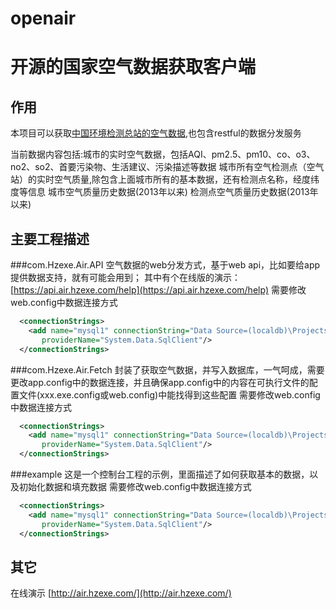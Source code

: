 # openair
开源的国家空气数据获取客户端
=================================
作用
--------------------------------
本项目可以获取[中国环境检测总站的空气数据](http://113.108.142.147:20035/emcpublish/),也包含restful的数据分发服务

当前数据内容包括:城市的实时空气数据，包括AQI、pm2.5、pm10、co、o3、no2、so2、首要污染物、生活建议、污染描述等数据
城市所有空气检测点（空气站）的实时空气质量,除包含上面城市所有的基本数据，还有检测点名称，经度纬度等信息
城市空气质量历史数据(2013年以来)
检测点空气质量历史数据(2013年以来)

主要工程描述
----------------------------------
###com.Hzexe.Air.API
空气数据的web分发方式，基于web api，比如要给app提供数据支持，就有可能会用到；
其中有个在线版的演示：[https://api.air.hzexe.com/help](https://api.air.hzexe.com/help)
需要修改web.config中数据连接方式
```xml
  <connectionStrings>
    <add name="mysql1" connectionString="Data Source=(localdb)\ProjectsV12;Initial Catalog=openair;Integrated Security=True;Connect Timeout=30;Encrypt=False;TrustServerCertificate=False"
       providerName="System.Data.SqlClient"/>
  </connectionStrings>
```
###com.Hzexe.Air.Fetch
封装了获取空气数据，并写入数据库，一气呵成，需要更改app.config中的数据连接，并且确保app.config中的内容在可执行文件的配置文件(xxx.exe.config或web.config)中能找得到这些配置
需要修改web.config中数据连接方式
```xml
  <connectionStrings>
    <add name="mysql1" connectionString="Data Source=(localdb)\ProjectsV12;Initial Catalog=openair;Integrated Security=True;Connect Timeout=30;Encrypt=False;TrustServerCertificate=False"
       providerName="System.Data.SqlClient"/>
  </connectionStrings>
```
###example
这是一个控制台工程的示例，里面描述了如何获取基本的数据，以及初始化数据和填充数据
需要修改web.config中数据连接方式
```xml
  <connectionStrings>
    <add name="mysql1" connectionString="Data Source=(localdb)\ProjectsV12;Initial Catalog=openair;Integrated Security=True;Connect Timeout=30;Encrypt=False;TrustServerCertificate=False"
       providerName="System.Data.SqlClient"/>
  </connectionStrings>
```
其它
-----------------------------------
在线演示
[http://air.hzexe.com/](http://air.hzexe.com/)
